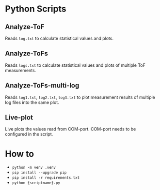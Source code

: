 # Python Scripts

## Analyze-ToF

Reads `log.txt` to calculate statistical values and plots.

## Analyze-ToFs

Reads `logs.txt` to calculate statistical values and plots of multiple ToF measurements.

## Analyze-ToFs-multi-log

Reads `log1.txt`, `log2.txt`, `log3.txt` to plot measurement results of multiple log files into the same plot.

## Live-plot

Live plots the values read from COM-port. COM-port needs to be configured in the script.

# How to

- `python -m venv .venv`
- `pip install --upgrade pip`
- `pip install -r requirements.txt`
- `python {scriptname}.py`

